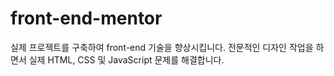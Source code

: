 # front-end-mentor
실제 프로젝트를 구축하여 front-end 기술을 향상시킵니다. 전문적인 디자인 작업을 하면서 실제 HTML, CSS 및 JavaScript 문제를 해결합니다.
